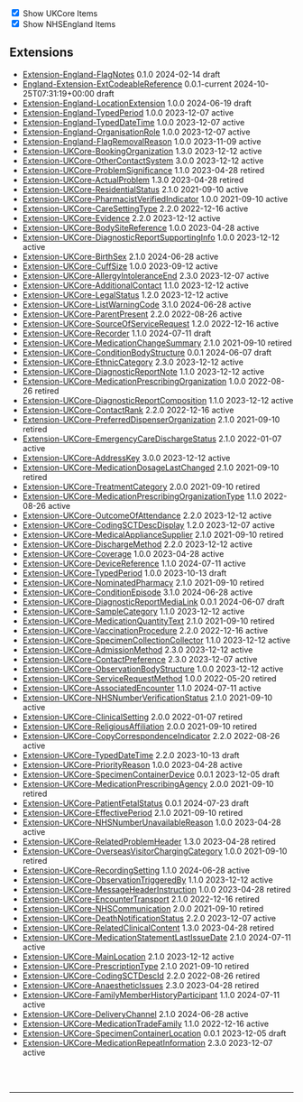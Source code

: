 <label>
    <input type="checkbox" id="ukcore-checkbox" checked>
    Show UKCore Items
    </label>
    <br>
    <label>
    <input type="checkbox" id="nhsengland-checkbox" checked>
    Show NHSEngland Items
    </label>

    
<script>
    const ukcoreCheckbox = document.getElementById('ukcore-checkbox');
    const nhsenglandCheckbox = document.getElementById('nhsengland-checkbox');

    ukcoreCheckbox.addEventListener('change', function() {
        const ukcoreItems = document.querySelectorAll('.ukcore');
        ukcoreItems.forEach(item => {
        if (ukcoreCheckbox.checked) {
            item.classList.remove('hidden');
        } else {
            item.classList.add('hidden');
        }
        });
    });

    nhsenglandCheckbox.addEventListener('change', function() {
        const nhsenglandItems = document.querySelectorAll('.nhsengland');
        nhsenglandItems.forEach(item => {
        if (nhsenglandCheckbox.checked) {
            item.classList.remove('hidden');
        } else {
            item.classList.add('hidden');
        }
        });
    });
    </script>

    
## Extensions

<div class="status-container">
<ul>

<li class="nhsengland"><a href="https://simplifier.net/NHS-England-Programme-Implementation-Guides/Extension-England-FlagNotes">Extension-England-FlagNotes</a>
  0.1.0
  2024-02-14
  <span class="status draft">draft</span>
</li>

<li class="nhsengland"><a href="https://simplifier.net/NHS-England-Programme-Implementation-Guides/England-Extension-ExtCodeableReference">England-Extension-ExtCodeableReference</a>
  0.0.1-current
  2024-10-25T07:31:19+00:00
  <span class="status draft">draft</span>
</li>

<li class="nhsengland"><a href="https://simplifier.net/nhs-england-implementation-guide/Extension-England-LocationExtension">Extension-England-LocationExtension</a>
  1.0.0
  2024-06-19
  <span class="status draft">draft</span>
</li>

<li class="nhsengland"><a href="https://simplifier.net/nhs-england-implementation-guide/Extension-England-TypedPeriod">Extension-England-TypedPeriod</a>
  1.0.0
  2023-12-07
  <span class="status active">active</span>
</li>

<li class="nhsengland"><a href="https://simplifier.net/nhs-england-implementation-guide/Extension-England-TypedDateTime">Extension-England-TypedDateTime</a>
  1.0.0
  2023-12-07
  <span class="status active">active</span>
</li>

<li class="nhsengland"><a href="https://simplifier.net/nhs-england-implementation-guide/Extension-England-OrganisationRole">Extension-England-OrganisationRole</a>
  1.0.0
  2023-12-07
  <span class="status active">active</span>
</li>

<li class="nhsengland"><a href="https://simplifier.net/nhs-england-implementation-guide/Extension-England-FlagRemovalReason">Extension-England-FlagRemovalReason</a>
  1.0.0
  2023-11-09
  <span class="status active">active</span>
</li>

<li class="ukcore"><a href="https://simplifier.net/HL7FHIRUKCoreR4/Extension-UKCore-BookingOrganization">Extension-UKCore-BookingOrganization</a>
  1.3.0
  2023-12-12
  <span class="status active">active</span>
</li>

<li class="ukcore"><a href="https://simplifier.net/HL7FHIRUKCoreR4/Extension-UKCore-OtherContactSystem">Extension-UKCore-OtherContactSystem</a>
  3.0.0
  2023-12-12
  <span class="status active">active</span>
</li>

<li class="ukcore"><a href="https://simplifier.net/HL7FHIRUKCoreR4/Extension-UKCore-ProblemSignificance">Extension-UKCore-ProblemSignificance</a>
  1.1.0
  2023-04-28
  <span class="status retired">retired</span>
</li>

<li class="ukcore"><a href="https://simplifier.net/HL7FHIRUKCoreR4/Extension-UKCore-ActualProblem">Extension-UKCore-ActualProblem</a>
  1.3.0
  2023-04-28
  <span class="status retired">retired</span>
</li>

<li class="ukcore"><a href="https://simplifier.net/HL7FHIRUKCoreR4/Extension-UKCore-ResidentialStatus">Extension-UKCore-ResidentialStatus</a>
  2.1.0
  2021-09-10
  <span class="status active">active</span>
</li>

<li class="ukcore"><a href="https://simplifier.net/HL7FHIRUKCoreR4/Extension-UKCore-PharmacistVerifiedIndicator">Extension-UKCore-PharmacistVerifiedIndicator</a>
  1.0.0
  2021-09-10
  <span class="status active">active</span>
</li>

<li class="ukcore"><a href="https://simplifier.net/HL7FHIRUKCoreR4/Extension-UKCore-CareSettingType">Extension-UKCore-CareSettingType</a>
  2.2.0
  2022-12-16
  <span class="status active">active</span>
</li>

<li class="ukcore"><a href="https://simplifier.net/HL7FHIRUKCoreR4/Extension-UKCore-Evidence">Extension-UKCore-Evidence</a>
  2.2.0
  2023-12-12
  <span class="status active">active</span>
</li>

<li class="ukcore"><a href="https://simplifier.net/HL7FHIRUKCoreR4/Extension-UKCore-BodySiteReference">Extension-UKCore-BodySiteReference</a>
  1.0.0
  2023-04-28
  <span class="status active">active</span>
</li>

<li class="ukcore"><a href="https://simplifier.net/HL7FHIRUKCoreR4/Extension-UKCore-DiagnosticReportSupportingInfo">Extension-UKCore-DiagnosticReportSupportingInfo</a>
  1.0.0
  2023-12-12
  <span class="status active">active</span>
</li>

<li class="ukcore"><a href="https://simplifier.net/HL7FHIRUKCoreR4/Extension-UKCore-BirthSex">Extension-UKCore-BirthSex</a>
  2.1.0
  2024-06-28
  <span class="status active">active</span>
</li>

<li class="ukcore"><a href="https://simplifier.net/HL7FHIRUKCoreR4/Extension-UKCore-CuffSize">Extension-UKCore-CuffSize</a>
  1.0.0
  2023-09-12
  <span class="status active">active</span>
</li>

<li class="ukcore"><a href="https://simplifier.net/HL7FHIRUKCoreR4/Extension-UKCore-AllergyIntoleranceEnd">Extension-UKCore-AllergyIntoleranceEnd</a>
  2.3.0
  2023-12-07
  <span class="status active">active</span>
</li>

<li class="ukcore"><a href="https://simplifier.net/HL7FHIRUKCoreR4/Extension-UKCore-AdditionalContact">Extension-UKCore-AdditionalContact</a>
  1.1.0
  2023-12-12
  <span class="status active">active</span>
</li>

<li class="ukcore"><a href="https://simplifier.net/HL7FHIRUKCoreR4/Extension-UKCore-LegalStatus">Extension-UKCore-LegalStatus</a>
  1.2.0
  2023-12-12
  <span class="status active">active</span>
</li>

<li class="ukcore"><a href="https://simplifier.net/HL7FHIRUKCoreR4/Extension-UKCore-ListWarningCode">Extension-UKCore-ListWarningCode</a>
  3.1.0
  2024-06-28
  <span class="status active">active</span>
</li>

<li class="ukcore"><a href="https://simplifier.net/HL7FHIRUKCoreR4/Extension-UKCore-ParentPresent">Extension-UKCore-ParentPresent</a>
  2.2.0
  2022-08-26
  <span class="status active">active</span>
</li>

<li class="ukcore"><a href="https://simplifier.net/HL7FHIRUKCoreR4/Extension-UKCore-SourceOfServiceRequest">Extension-UKCore-SourceOfServiceRequest</a>
  1.2.0
  2022-12-16
  <span class="status active">active</span>
</li>

<li class="ukcore"><a href="https://simplifier.net/HL7FHIRUKCoreR4/Extension-UKCore-Recorder">Extension-UKCore-Recorder</a>
  1.1.0
  2024-07-11
  <span class="status draft">draft</span>
</li>

<li class="ukcore"><a href="https://simplifier.net/HL7FHIRUKCoreR4/Extension-UKCore-MedicationChangeSummary">Extension-UKCore-MedicationChangeSummary</a>
  2.1.0
  2021-09-10
  <span class="status retired">retired</span>
</li>

<li class="ukcore"><a href="https://simplifier.net/HL7FHIRUKCoreR4/Extension-UKCore-ConditionBodyStructure">Extension-UKCore-ConditionBodyStructure</a>
  0.0.1
  2024-06-07
  <span class="status draft">draft</span>
</li>

<li class="ukcore"><a href="https://simplifier.net/HL7FHIRUKCoreR4/Extension-UKCore-EthnicCategory">Extension-UKCore-EthnicCategory</a>
  2.3.0
  2023-12-12
  <span class="status active">active</span>
</li>

<li class="ukcore"><a href="https://simplifier.net/HL7FHIRUKCoreR4/Extension-UKCore-DiagnosticReportNote">Extension-UKCore-DiagnosticReportNote</a>
  1.1.0
  2023-12-12
  <span class="status active">active</span>
</li>

<li class="ukcore"><a href="https://simplifier.net/HL7FHIRUKCoreR4/Extension-UKCore-MedicationPrescribingOrganization">Extension-UKCore-MedicationPrescribingOrganization</a>
  1.0.0
  2022-08-26
  <span class="status retired">retired</span>
</li>

<li class="ukcore"><a href="https://simplifier.net/HL7FHIRUKCoreR4/Extension-UKCore-DiagnosticReportComposition">Extension-UKCore-DiagnosticReportComposition</a>
  1.1.0
  2023-12-12
  <span class="status active">active</span>
</li>

<li class="ukcore"><a href="https://simplifier.net/HL7FHIRUKCoreR4/Extension-UKCore-ContactRank">Extension-UKCore-ContactRank</a>
  2.2.0
  2022-12-16
  <span class="status active">active</span>
</li>

<li class="ukcore"><a href="https://simplifier.net/HL7FHIRUKCoreR4/Extension-UKCore-PreferredDispenserOrganization">Extension-UKCore-PreferredDispenserOrganization</a>
  2.1.0
  2021-09-10
  <span class="status retired">retired</span>
</li>

<li class="ukcore"><a href="https://simplifier.net/HL7FHIRUKCoreR4/Extension-UKCore-EmergencyCareDischargeStatus">Extension-UKCore-EmergencyCareDischargeStatus</a>
  2.1.0
  2022-01-07
  <span class="status active">active</span>
</li>

<li class="ukcore"><a href="https://simplifier.net/HL7FHIRUKCoreR4/Extension-UKCore-AddressKey">Extension-UKCore-AddressKey</a>
  3.0.0
  2023-12-12
  <span class="status active">active</span>
</li>

<li class="ukcore"><a href="https://simplifier.net/HL7FHIRUKCoreR4/Extension-UKCore-MedicationDosageLastChanged">Extension-UKCore-MedicationDosageLastChanged</a>
  2.1.0
  2021-09-10
  <span class="status retired">retired</span>
</li>

<li class="ukcore"><a href="https://simplifier.net/HL7FHIRUKCoreR4/Extension-UKCore-TreatmentCategory">Extension-UKCore-TreatmentCategory</a>
  2.0.0
  2021-09-10
  <span class="status retired">retired</span>
</li>

<li class="ukcore"><a href="https://simplifier.net/HL7FHIRUKCoreR4/Extension-UKCore-MedicationPrescribingOrganizationType">Extension-UKCore-MedicationPrescribingOrganizationType</a>
  1.1.0
  2022-08-26
  <span class="status active">active</span>
</li>

<li class="ukcore"><a href="https://simplifier.net/HL7FHIRUKCoreR4/Extension-UKCore-OutcomeOfAttendance">Extension-UKCore-OutcomeOfAttendance</a>
  2.2.0
  2023-12-12
  <span class="status active">active</span>
</li>

<li class="ukcore"><a href="https://simplifier.net/HL7FHIRUKCoreR4/Extension-UKCore-CodingSCTDescDisplay">Extension-UKCore-CodingSCTDescDisplay</a>
  1.2.0
  2023-12-07
  <span class="status active">active</span>
</li>

<li class="ukcore"><a href="https://simplifier.net/HL7FHIRUKCoreR4/Extension-UKCore-MedicalApplianceSupplier">Extension-UKCore-MedicalApplianceSupplier</a>
  2.1.0
  2021-09-10
  <span class="status retired">retired</span>
</li>

<li class="ukcore"><a href="https://simplifier.net/HL7FHIRUKCoreR4/Extension-UKCore-DischargeMethod">Extension-UKCore-DischargeMethod</a>
  2.2.0
  2023-12-12
  <span class="status active">active</span>
</li>

<li class="ukcore"><a href="https://simplifier.net/HL7FHIRUKCoreR4/Extension-UKCore-Coverage">Extension-UKCore-Coverage</a>
  1.0.0
  2023-04-28
  <span class="status active">active</span>
</li>

<li class="ukcore"><a href="https://simplifier.net/HL7FHIRUKCoreR4/Extension-UKCore-DeviceReference">Extension-UKCore-DeviceReference</a>
  1.1.0
  2024-07-11
  <span class="status active">active</span>
</li>

<li class="ukcore"><a href="https://simplifier.net/HL7FHIRUKCoreR4/Extension-UKCore-TypedPeriod">Extension-UKCore-TypedPeriod</a>
  1.0.0
  2023-10-13
  <span class="status draft">draft</span>
</li>

<li class="ukcore"><a href="https://simplifier.net/HL7FHIRUKCoreR4/Extension-UKCore-NominatedPharmacy">Extension-UKCore-NominatedPharmacy</a>
  2.1.0
  2021-09-10
  <span class="status retired">retired</span>
</li>

<li class="ukcore"><a href="https://simplifier.net/HL7FHIRUKCoreR4/Extension-UKCore-ConditionEpisode">Extension-UKCore-ConditionEpisode</a>
  3.1.0
  2024-06-28
  <span class="status active">active</span>
</li>

<li class="ukcore"><a href="https://simplifier.net/HL7FHIRUKCoreR4/Extension-UKCore-DiagnosticReportMediaLink">Extension-UKCore-DiagnosticReportMediaLink</a>
  0.0.1
  2024-06-07
  <span class="status draft">draft</span>
</li>

<li class="ukcore"><a href="https://simplifier.net/HL7FHIRUKCoreR4/Extension-UKCore-SampleCategory">Extension-UKCore-SampleCategory</a>
  1.1.0
  2023-12-12
  <span class="status active">active</span>
</li>

<li class="ukcore"><a href="https://simplifier.net/HL7FHIRUKCoreR4/Extension-UKCore-MedicationQuantityText">Extension-UKCore-MedicationQuantityText</a>
  2.1.0
  2021-09-10
  <span class="status retired">retired</span>
</li>

<li class="ukcore"><a href="https://simplifier.net/HL7FHIRUKCoreR4/Extension-UKCore-VaccinationProcedure">Extension-UKCore-VaccinationProcedure</a>
  2.2.0
  2022-12-16
  <span class="status active">active</span>
</li>

<li class="ukcore"><a href="https://simplifier.net/HL7FHIRUKCoreR4/Extension-UKCore-SpecimenCollectionCollector">Extension-UKCore-SpecimenCollectionCollector</a>
  1.1.0
  2023-12-12
  <span class="status active">active</span>
</li>

<li class="ukcore"><a href="https://simplifier.net/HL7FHIRUKCoreR4/Extension-UKCore-AdmissionMethod">Extension-UKCore-AdmissionMethod</a>
  2.3.0
  2023-12-12
  <span class="status active">active</span>
</li>

<li class="ukcore"><a href="https://simplifier.net/HL7FHIRUKCoreR4/Extension-UKCore-ContactPreference">Extension-UKCore-ContactPreference</a>
  2.3.0
  2023-12-07
  <span class="status active">active</span>
</li>

<li class="ukcore"><a href="https://simplifier.net/HL7FHIRUKCoreR4/Extension-UKCore-ObservationBodyStructure">Extension-UKCore-ObservationBodyStructure</a>
  1.0.0
  2023-12-12
  <span class="status active">active</span>
</li>

<li class="ukcore"><a href="https://simplifier.net/HL7FHIRUKCoreR4/Extension-UKCore-ServiceRequestMethod">Extension-UKCore-ServiceRequestMethod</a>
  1.0.0
  2022-05-20
  <span class="status retired">retired</span>
</li>

<li class="ukcore"><a href="https://simplifier.net/HL7FHIRUKCoreR4/Extension-UKCore-AssociatedEncounter">Extension-UKCore-AssociatedEncounter</a>
  1.1.0
  2024-07-11
  <span class="status active">active</span>
</li>

<li class="ukcore"><a href="https://simplifier.net/HL7FHIRUKCoreR4/Extension-UKCore-NHSNumberVerificationStatus">Extension-UKCore-NHSNumberVerificationStatus</a>
  2.1.0
  2021-09-10
  <span class="status active">active</span>
</li>

<li class="ukcore"><a href="https://simplifier.net/HL7FHIRUKCoreR4/Extension-UKCore-ClinicalSetting">Extension-UKCore-ClinicalSetting</a>
  2.0.0
  2022-01-07
  <span class="status retired">retired</span>
</li>

<li class="ukcore"><a href="https://simplifier.net/HL7FHIRUKCoreR4/Extension-UKCore-ReligiousAffiliation">Extension-UKCore-ReligiousAffiliation</a>
  2.0.0
  2021-09-10
  <span class="status retired">retired</span>
</li>

<li class="ukcore"><a href="https://simplifier.net/HL7FHIRUKCoreR4/Extension-UKCore-CopyCorrespondenceIndicator">Extension-UKCore-CopyCorrespondenceIndicator</a>
  2.2.0
  2022-08-26
  <span class="status active">active</span>
</li>

<li class="ukcore"><a href="https://simplifier.net/HL7FHIRUKCoreR4/Extension-UKCore-TypedDateTime">Extension-UKCore-TypedDateTime</a>
  2.2.0
  2023-10-13
  <span class="status draft">draft</span>
</li>

<li class="ukcore"><a href="https://simplifier.net/HL7FHIRUKCoreR4/Extension-UKCore-PriorityReason">Extension-UKCore-PriorityReason</a>
  1.0.0
  2023-04-28
  <span class="status active">active</span>
</li>

<li class="ukcore"><a href="https://simplifier.net/HL7FHIRUKCoreR4/Extension-UKCore-SpecimenContainerDevice">Extension-UKCore-SpecimenContainerDevice</a>
  0.0.1
  2023-12-05
  <span class="status draft">draft</span>
</li>

<li class="ukcore"><a href="https://simplifier.net/HL7FHIRUKCoreR4/Extension-UKCore-MedicationPrescribingAgency">Extension-UKCore-MedicationPrescribingAgency</a>
  2.0.0
  2021-09-10
  <span class="status retired">retired</span>
</li>

<li class="ukcore"><a href="https://simplifier.net/HL7FHIRUKCoreR4/Extension-UKCore-PatientFetalStatus">Extension-UKCore-PatientFetalStatus</a>
  0.0.1
  2024-07-23
  <span class="status draft">draft</span>
</li>

<li class="ukcore"><a href="https://simplifier.net/HL7FHIRUKCoreR4/Extension-UKCore-EffectivePeriod">Extension-UKCore-EffectivePeriod</a>
  2.1.0
  2021-09-10
  <span class="status retired">retired</span>
</li>

<li class="ukcore"><a href="https://simplifier.net/HL7FHIRUKCoreR4/Extension-UKCore-NHSNumberUnavailableReason">Extension-UKCore-NHSNumberUnavailableReason</a>
  1.0.0
  2023-04-28
  <span class="status active">active</span>
</li>

<li class="ukcore"><a href="https://simplifier.net/HL7FHIRUKCoreR4/Extension-UKCore-RelatedProblemHeader">Extension-UKCore-RelatedProblemHeader</a>
  1.3.0
  2023-04-28
  <span class="status retired">retired</span>
</li>

<li class="ukcore"><a href="https://simplifier.net/HL7FHIRUKCoreR4/Extension-UKCore-OverseasVisitorChargingCategory">Extension-UKCore-OverseasVisitorChargingCategory</a>
  1.0.0
  2021-09-10
  <span class="status retired">retired</span>
</li>

<li class="ukcore"><a href="https://simplifier.net/HL7FHIRUKCoreR4/Extension-UKCore-RecordingSetting">Extension-UKCore-RecordingSetting</a>
  1.1.0
  2024-06-28
  <span class="status active">active</span>
</li>

<li class="ukcore"><a href="https://simplifier.net/HL7FHIRUKCoreR4/Extension-UKCore-ObservationTriggeredBy">Extension-UKCore-ObservationTriggeredBy</a>
  1.1.0
  2023-12-12
  <span class="status active">active</span>
</li>

<li class="ukcore"><a href="https://simplifier.net/HL7FHIRUKCoreR4/Extension-UKCore-MessageHeaderInstruction">Extension-UKCore-MessageHeaderInstruction</a>
  1.0.0
  2023-04-28
  <span class="status retired">retired</span>
</li>

<li class="ukcore"><a href="https://simplifier.net/HL7FHIRUKCoreR4/Extension-UKCore-EncounterTransport">Extension-UKCore-EncounterTransport</a>
  2.1.0
  2022-12-16
  <span class="status retired">retired</span>
</li>

<li class="ukcore"><a href="https://simplifier.net/HL7FHIRUKCoreR4/Extension-UKCore-NHSCommunication">Extension-UKCore-NHSCommunication</a>
  2.0.0
  2021-09-10
  <span class="status retired">retired</span>
</li>

<li class="ukcore"><a href="https://simplifier.net/HL7FHIRUKCoreR4/Extension-UKCore-DeathNotificationStatus">Extension-UKCore-DeathNotificationStatus</a>
  2.2.0
  2023-12-07
  <span class="status active">active</span>
</li>

<li class="ukcore"><a href="https://simplifier.net/HL7FHIRUKCoreR4/Extension-UKCore-RelatedClinicalContent">Extension-UKCore-RelatedClinicalContent</a>
  1.3.0
  2023-04-28
  <span class="status retired">retired</span>
</li>

<li class="ukcore"><a href="https://simplifier.net/HL7FHIRUKCoreR4/Extension-UKCore-MedicationStatementLastIssueDate">Extension-UKCore-MedicationStatementLastIssueDate</a>
  2.1.0
  2024-07-11
  <span class="status active">active</span>
</li>

<li class="ukcore"><a href="https://simplifier.net/HL7FHIRUKCoreR4/Extension-UKCore-MainLocation">Extension-UKCore-MainLocation</a>
  2.1.0
  2023-12-12
  <span class="status active">active</span>
</li>

<li class="ukcore"><a href="https://simplifier.net/HL7FHIRUKCoreR4/Extension-UKCore-PrescriptionType">Extension-UKCore-PrescriptionType</a>
  2.1.0
  2021-09-10
  <span class="status retired">retired</span>
</li>

<li class="ukcore"><a href="https://simplifier.net/HL7FHIRUKCoreR4/Extension-UKCore-CodingSCTDescId">Extension-UKCore-CodingSCTDescId</a>
  2.2.0
  2022-08-26
  <span class="status retired">retired</span>
</li>

<li class="ukcore"><a href="https://simplifier.net/HL7FHIRUKCoreR4/Extension-UKCore-AnaestheticIssues">Extension-UKCore-AnaestheticIssues</a>
  2.3.0
  2023-04-28
  <span class="status retired">retired</span>
</li>

<li class="ukcore"><a href="https://simplifier.net/HL7FHIRUKCoreR4/Extension-UKCore-FamilyMemberHistoryParticipant">Extension-UKCore-FamilyMemberHistoryParticipant</a>
  1.1.0
  2024-07-11
  <span class="status active">active</span>
</li>

<li class="ukcore"><a href="https://simplifier.net/HL7FHIRUKCoreR4/Extension-UKCore-DeliveryChannel">Extension-UKCore-DeliveryChannel</a>
  2.1.0
  2024-06-28
  <span class="status active">active</span>
</li>

<li class="ukcore"><a href="https://simplifier.net/HL7FHIRUKCoreR4/Extension-UKCore-MedicationTradeFamily">Extension-UKCore-MedicationTradeFamily</a>
  1.1.0
  2022-12-16
  <span class="status active">active</span>
</li>

<li class="ukcore"><a href="https://simplifier.net/HL7FHIRUKCoreR4/Extension-UKCore-SpecimenContainerLocation">Extension-UKCore-SpecimenContainerLocation</a>
  0.0.1
  2023-12-05
  <span class="status draft">draft</span>
</li>

<li class="ukcore"><a href="https://simplifier.net/HL7FHIRUKCoreR4/Extension-UKCore-MedicationRepeatInformation">Extension-UKCore-MedicationRepeatInformation</a>
  2.3.0
  2023-12-07
  <span class="status active">active</span>
</li>

</ul></div><br><br>

---


